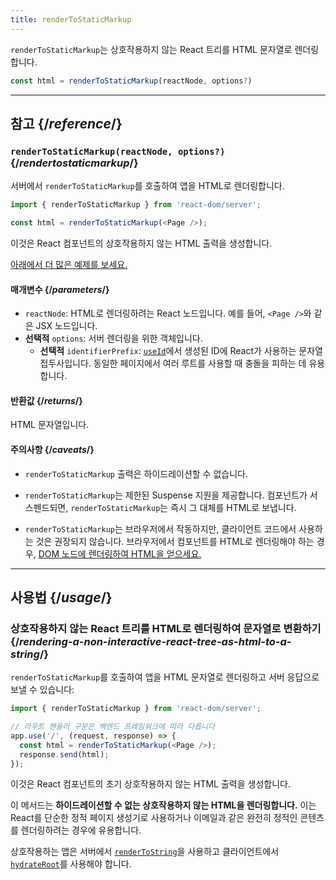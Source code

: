 ```yaml
---
title: renderToStaticMarkup
---
```


<Intro>

`renderToStaticMarkup`는 상호작용하지 않는 React 트리를 HTML 문자열로 렌더링합니다.

```js
const html = renderToStaticMarkup(reactNode, options?)
```

</Intro>

<InlineToc />

---

## 참고 {/*reference*/}

### `renderToStaticMarkup(reactNode, options?)` {/*rendertostaticmarkup*/}

서버에서 `renderToStaticMarkup`를 호출하여 앱을 HTML로 렌더링합니다.

```js
import { renderToStaticMarkup } from 'react-dom/server';

const html = renderToStaticMarkup(<Page />);
```

이것은 React 컴포넌트의 상호작용하지 않는 HTML 출력을 생성합니다.

[아래에서 더 많은 예제를 보세요.](#usage)

#### 매개변수 {/*parameters*/}

* `reactNode`: HTML로 렌더링하려는 React 노드입니다. 예를 들어, `<Page />`와 같은 JSX 노드입니다.
* **선택적** `options`: 서버 렌더링을 위한 객체입니다.
  * **선택적** `identifierPrefix`: [`useId`](/reference/react/useId)에서 생성된 ID에 React가 사용하는 문자열 접두사입니다. 동일한 페이지에서 여러 루트를 사용할 때 충돌을 피하는 데 유용합니다.

#### 반환값 {/*returns*/}

HTML 문자열입니다.

#### 주의사항 {/*caveats*/}

* `renderToStaticMarkup` 출력은 하이드레이션할 수 없습니다.

* `renderToStaticMarkup`는 제한된 Suspense 지원을 제공합니다. 컴포넌트가 서스펜드되면, `renderToStaticMarkup`는 즉시 그 대체를 HTML로 보냅니다.

* `renderToStaticMarkup`는 브라우저에서 작동하지만, 클라이언트 코드에서 사용하는 것은 권장되지 않습니다. 브라우저에서 컴포넌트를 HTML로 렌더링해야 하는 경우, [DOM 노드에 렌더링하여 HTML을 얻으세요.](/reference/react-dom/server/renderToString#removing-rendertostring-from-the-client-code)

---

## 사용법 {/*usage*/}

### 상호작용하지 않는 React 트리를 HTML로 렌더링하여 문자열로 변환하기 {/*rendering-a-non-interactive-react-tree-as-html-to-a-string*/}

`renderToStaticMarkup`를 호출하여 앱을 HTML 문자열로 렌더링하고 서버 응답으로 보낼 수 있습니다:

```js {5-6}
import { renderToStaticMarkup } from 'react-dom/server';

// 라우트 핸들러 구문은 백엔드 프레임워크에 따라 다릅니다
app.use('/', (request, response) => {
  const html = renderToStaticMarkup(<Page />);
  response.send(html);
});
```

이것은 React 컴포넌트의 초기 상호작용하지 않는 HTML 출력을 생성합니다.

<Pitfall>

이 메서드는 **하이드레이션할 수 없는 상호작용하지 않는 HTML을 렌더링합니다.** 이는 React를 단순한 정적 페이지 생성기로 사용하거나 이메일과 같은 완전히 정적인 콘텐츠를 렌더링하려는 경우에 유용합니다.

상호작용하는 앱은 서버에서 [`renderToString`](/reference/react-dom/server/renderToString)을 사용하고 클라이언트에서 [`hydrateRoot`](/reference/react-dom/client/hydrateRoot)를 사용해야 합니다.

</Pitfall>
